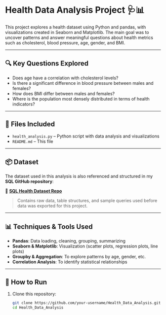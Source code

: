 # Health Data Analysis Project 🩺📊

This project explores a health dataset using Python and pandas, with visualizations created in Seaborn and Matplotlib. The main goal was to uncover patterns and answer meaningful questions about health metrics such as cholesterol, blood pressure, age, gender, and BMI.

---

## 🔍 Key Questions Explored

- Does age have a correlation with cholesterol levels?
- Is there a significant difference in blood pressure between males and females?
- How does BMI differ between males and females?
- Where is the population most densely distributed in terms of health indicators?

---

## 📁 Files Included

- `health_analysis.py` – Python script with data analysis and visualizations
- `README.md` – This file

---

## 📦 Dataset

The dataset used in this analysis is also referenced and structured in my **SQL GitHub repository**:

🔗 **[SQL Health Dataset Repo](https://github.com/your-username/sql-health-dataset)**  
> Contains raw data, table structures, and sample queries used before data was exported for this project.

---

## 📊 Techniques & Tools Used

- **Pandas**: Data loading, cleaning, grouping, summarizing
- **Seaborn & Matplotlib**: Visualization (scatter plots, regression plots, line plots)
- **Groupby & Aggregation**: To explore patterns by age, gender, etc.
- **Correlation Analysis**: To identify statistical relationships

---

## 🔧 How to Run

1. Clone this repository:
   ```bash
   git clone https://github.com/your-username/Health_Data_Analysis.git
   cd Health_Data_Analysis
